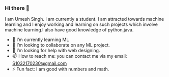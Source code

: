 ### Hi there 👋

I am Umesh Singh. I am currently a student. I am attracted towards machine learning and I enjoy working and learning on such projects which involve machine learning.I also have good knowledge of python,java.


 
- 🌱 I’m currently learning ML
- 👯 I’m looking to collaborate on any ML project.
- 🤔 I’m looking for help with web designing.
- 📫 How to reach me: you can contact me via my email: S1032170230@gmail.com
- ⚡ Fun fact: I am good with numbers and math.

